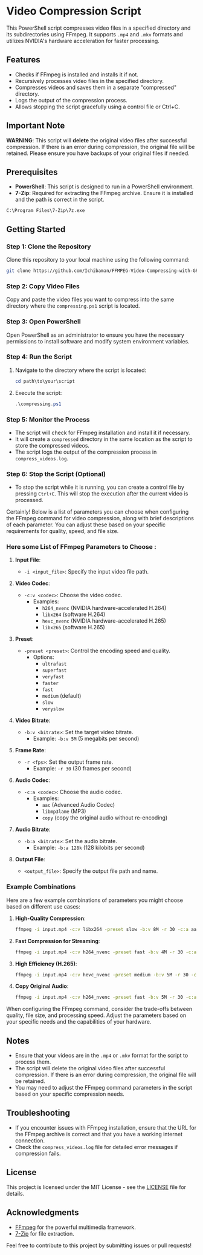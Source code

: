 # Video Compression Script

This PowerShell script compresses video files in a specified directory and its subdirectories using FFmpeg. It supports `.mp4` and `.mkv` formats and utilizes NVIDIA's hardware acceleration for faster processing.

## Features

- Checks if FFmpeg is installed and installs it if not.
- Recursively processes video files in the specified directory.
- Compresses videos and saves them in a separate "compressed" directory.
- Logs the output of the compression process.
- Allows stopping the script gracefully using a control file or Ctrl+C.
## Important Note

**WARNING**: This script will **delete** the original video files after successful compression. If there is an error during compression, the original file will be retained. Please ensure you have backups of your original files if needed.
## Prerequisites

- **PowerShell**: This script is designed to run in a PowerShell environment.
- **7-Zip**: Required for extracting the FFmpeg archive. Ensure it is installed and the path is correct in the script. 
```
C:\Program Files\7-Zip\7z.exe
```

## Getting Started

### Step 1: Clone the Repository

Clone this repository to your local machine using the following command:

```bash
git clone https://github.com/Ichibaman/FFMPEG-Video-Compressing-with-GPU.git
```

### Step 2: Copy Video Files

Copy and paste the video files you want to compress into the same directory where the `compressing.ps1` script is located. 

### Step 3: Open PowerShell

Open PowerShell as an administrator to ensure you have the necessary permissions to install software and modify system environment variables.

### Step 4: Run the Script

1. Navigate to the directory where the script is located:

   ```powershell
   cd path\to\your\script
   ```

2. Execute the script:

   ```powershell
   .\compressing.ps1
   ```

### Step 5: Monitor the Process

- The script will check for FFmpeg installation and install it if necessary.
- It will create a `compressed` directory in the same location as the script to store the compressed videos.
- The script logs the output of the compression process in `compress_videos.log`.

### Step 6: Stop the Script (Optional)

- To stop the script while it is running, you can create a control file by pressing `Ctrl+C`. This will stop the execution after the current video is processed.

Certainly! Below is a list of parameters you can choose when configuring the FFmpeg command for video compression, along with brief descriptions of each parameter. You can adjust these based on your specific requirements for quality, speed, and file size.

### Here some List of FFmpeg Parameters to Choose :

1. **Input File**:
   - `-i <input_file>`: Specify the input video file path.

2. **Video Codec**:
   - `-c:v <codec>`: Choose the video codec.
     - Examples: 
       - `h264_nvenc` (NVIDIA hardware-accelerated H.264)
       - `libx264` (software H.264)
       - `hevc_nvenc` (NVIDIA hardware-accelerated H.265)
       - `libx265` (software H.265)

3. **Preset**:
   - `-preset <preset>`: Control the encoding speed and quality.
     - Options: 
       - `ultrafast`
       - `superfast`
       - `veryfast`
       - `faster`
       - `fast`
       - `medium` (default)
       - `slow`
       - `veryslow`

4. **Video Bitrate**:
   - `-b:v <bitrate>`: Set the target video bitrate.
     - Example: `-b:v 5M` (5 megabits per second)

5. **Frame Rate**:
   - `-r <fps>`: Set the output frame rate.
     - Example: `-r 30` (30 frames per second)

6. **Audio Codec**:
   - `-c:a <codec>`: Choose the audio codec.
     - Examples:
       - `aac` (Advanced Audio Codec)
       - `libmp3lame` (MP3)
       - `copy` (copy the original audio without re-encoding)

7. **Audio Bitrate**:
   - `-b:a <bitrate>`: Set the audio bitrate.
     - Example: `-b:a 128k` (128 kilobits per second)

8. **Output File**:
   - `<output_file>`: Specify the output file path and name.

### Example Combinations

Here are a few example combinations of parameters you might choose based on different use cases:

1. **High-Quality Compression**:
   ```bash
   ffmpeg -i input.mp4 -c:v libx264 -preset slow -b:v 8M -r 30 -c:a aac -b:a 192k output.mp4
   ```

2. **Fast Compression for Streaming**:
   ```bash
   ffmpeg -i input.mp4 -c:v h264_nvenc -preset fast -b:v 4M -r 30 -c:a aac -b:a 128k output.mp4
   ```

3. **High Efficiency (H.265)**:
   ```bash
   ffmpeg -i input.mp4 -c:v hevc_nvenc -preset medium -b:v 5M -r 30 -c:a aac -b:a 128k output.mp4
   ```

4. **Copy Original Audio**:
   ```bash
   ffmpeg -i input.mp4 -c:v h264_nvenc -preset fast -b:v 5M -r 30 -c:a copy output.mp4
   ```

When configuring the FFmpeg command, consider the trade-offs between quality, file size, and processing speed. Adjust the parameters based on your specific needs and the capabilities of your hardware.

## Notes

- Ensure that your videos are in the `.mp4` or `.mkv` format for the script to process them.
- The script will delete the original video files after successful compression. If there is an error during compression, the original file will be retained.
- You may need to adjust the FFmpeg command parameters in the script based on your specific compression needs.
## Troubleshooting

- If you encounter issues with FFmpeg installation, ensure that the URL for the FFmpeg archive is correct and that you have a working internet connection.
- Check the `compress_videos.log` file for detailed error messages if compression fails.

## License

This project is licensed under the MIT License - see the [LICENSE](LICENSE) file for details.

## Acknowledgments

- [FFmpeg](https://ffmpeg.org/) for the powerful multimedia framework.
- [7-Zip](https://www.7-zip.org/) for file extraction.

Feel free to contribute to this project by submitting issues or pull requests!
